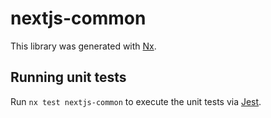 # nextjs-common

This library was generated with [Nx](https://nx.dev).

## Running unit tests

Run `nx test nextjs-common` to execute the unit tests via [Jest](https://jestjs.io).
